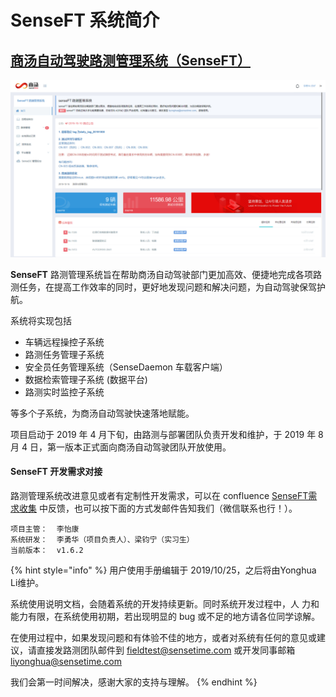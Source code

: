 # SenseFT 系统简介

## [商汤自动驾驶路测管理系统（SenseFT）](https://fieldtest.sensetime.com)

![](.gitbook/assets/image%20%2834%29.png)

**SenseFT** 路测管理系统旨在帮助商汤自动驾驶部门更加高效、便捷地完成各项路测任务，在提高工作效率的同时，更好地发现问题和解决问题，为自动驾驶保驾护航。

 系统将实现包括

* 车辆远程操控子系统
* 路测任务管理子系统
* 安全员任务管理系统（SenseDaemon 车载客户端）
* 数据检索管理子系统  \(数据平台\)
* 路测实时监控子系统

等多个子系统，为商汤自动驾驶快速落地赋能。 

项目启动于 2019 年 4 月下旬，由路测与部署团队负责开发和维护，于 2019 年 8 月 4 日，第一版本正式面向商汤自动驾驶团队开放使用。



#### SenseFT 开发需求对接

路测管理系统改进意见或者有定制性开发需求，可以在 confluence [SenseFT需求收集](https://confluence.sensetime.com/pages/viewpage.action?pageId=101885483) 中反馈，也可以按下面的方式发邮件告知我们（微信联系也行！）。



```
项目主管：  李怡康
系统研发：  李勇华（项目负责人）、梁钧宁（实习生）
当前版本：  v1.6.2
```

{% hint style="info" %}
用户使用手册编辑于 2019/10/25，之后将由Yonghua Li维护。

系统使用说明文档，会随着系统的开发持续更新。同时系统开发过程中，人 力和能力有限，在系统使用初期，若出现明显的 bug 或不足的地方请各位同学谅解。

在使用过程中，如果发现问题和有体验不佳的地方，或者对系统有任何的意见或建议，请直接发路测团队邮件到 fieldtest@sensetime.com 或开发同事邮箱 liyonghua@sensetime.com 

我们会第一时间解决，感谢大家的支持与理解。
{% endhint %}


